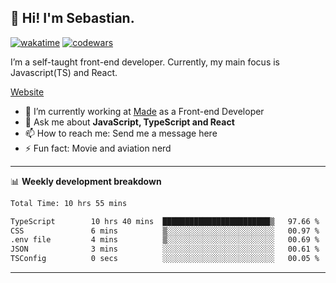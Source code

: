 ## 👋 Hi! I'm Sebastian.

[![wakatime](https://wakatime.com/badge/user/df0036c6-328a-4a39-be9b-e49417ed22a1.svg)](https://wakatime.com/@df0036c6-328a-4a39-be9b-e49417ed22a1)
[![codewars](https://www.codewars.com/users/sebavuye/badges/small)](https://www.codewars.com/users/sebavuye)

I’m a self-taught front-end developer. Currently, my main focus is Javascript(TS) and React.

[Website](https://sebastianvuye.be)

- 🔭 I’m currently working at [Made](https://made.be/) as a Front-end Developer
- 💬 Ask me about **JavaScript, TypeScript and React**
- 📫 How to reach me: Send me a message here
- ⚡ Fun fact: Movie and aviation nerd

-------

📊 **Weekly development breakdown**

<!--START_SECTION:waka-->

```txt
Total Time: 10 hrs 55 mins

TypeScript        10 hrs 40 mins  ████████████████████████▒   97.66 %
CSS               6 mins          ▒░░░░░░░░░░░░░░░░░░░░░░░░   00.97 %
.env file         4 mins          ▒░░░░░░░░░░░░░░░░░░░░░░░░   00.69 %
JSON              3 mins          ░░░░░░░░░░░░░░░░░░░░░░░░░   00.61 %
TSConfig          0 secs          ░░░░░░░░░░░░░░░░░░░░░░░░░   00.05 %
```

<!--END_SECTION:waka-->
-------
